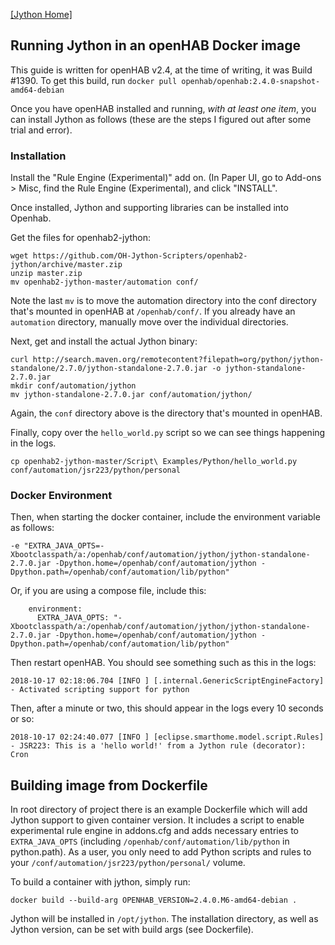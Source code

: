 [[Jython Home]](README.md)

## Running Jython in an openHAB Docker image

This guide is written for openHAB v2.4, at the time of writing, it was Build #1390. To get this build, run `docker pull openhab/openhab:2.4.0-snapshot-amd64-debian`

Once you have openHAB installed and running, *with at least one item*, you can install Jython as follows (these are the steps I figured out after some trial and error).

### Installation

Install the "Rule Engine (Experimental)" add on. (In Paper UI, go to Add-ons > Misc, find the Rule Engine (Experimental), and click "INSTALL".

Once installed, Jython and supporting libraries can be installed into Openhab.

Get the files for openhab2-jython:
```
wget https://github.com/OH-Jython-Scripters/openhab2-jython/archive/master.zip
unzip master.zip
mv openhab2-jython-master/automation conf/
```
Note the last `mv` is to move the automation directory into the conf directory that's mounted in openHAB at `/openhab/conf/`. 
If you already have an `automation` directory, manually move over the individual directories.

Next, get and install the actual Jython binary:
```
curl http://search.maven.org/remotecontent?filepath=org/python/jython-standalone/2.7.0/jython-standalone-2.7.0.jar -o jython-standalone-2.7.0.jar
mkdir conf/automation/jython
mv jython-standalone-2.7.0.jar conf/automation/jython/
```
Again, the `conf` directory above is the directory that's mounted in openHAB.

Finally, copy over the `hello_world.py` script so we can see things happening in the logs.
```
cp openhab2-jython-master/Script\ Examples/Python/hello_world.py conf/automation/jsr223/python/personal
```

### Docker Environment

Then, when starting the docker container, include the environment variable as follows:
```
-e "EXTRA_JAVA_OPTS=-Xbootclasspath/a:/openhab/conf/automation/jython/jython-standalone-2.7.0.jar -Dpython.home=/openhab/conf/automation/jython -Dpython.path=/openhab/conf/automation/lib/python"
```
Or, if you are using a compose file, include this:
```
    environment:
      EXTRA_JAVA_OPTS: "-Xbootclasspath/a:/openhab/conf/automation/jython/jython-standalone-2.7.0.jar -Dpython.home=/openhab/conf/automation/jython -Dpython.path=/openhab/conf/automation/lib/python"
```

Then restart openHAB. You should see something such as this in the logs:
```
2018-10-17 02:18:06.704 [INFO ] [.internal.GenericScriptEngineFactory] - Activated scripting support for python
```

Then, after a minute or two, this should appear in the logs every 10 seconds or so:
```
2018-10-17 02:24:40.077 [INFO ] [eclipse.smarthome.model.script.Rules] - JSR223: This is a 'hello world!' from a Jython rule (decorator): Cron
```

## Building image from Dockerfile
In root directory of project there is an example Dockerfile which will add Jython support to given container version. 
It includes a script to enable experimental rule engine in addons.cfg and adds necessary entries to `EXTRA_JAVA_OPTS` (including `/openhab/conf/automation/lib/python` in python.path). 
As a user, you only need to add Python scripts and rules to your `/conf/automation/jsr223/python/personal/` volume.

To build a container with jython, simply run:
```
docker build --build-arg OPENHAB_VERSION=2.4.0.M6-amd64-debian .
```

Jython will be installed in `/opt/jython`.
The installation directory, as well as Jython version, can be set with build args (see Dockerfile).
